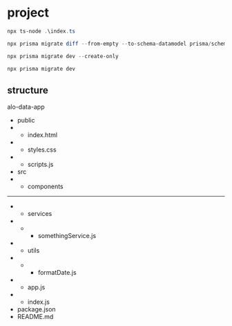 # project

```powershell
npx ts-node .\index.ts
```

```powershell
npx prisma migrate diff --from-empty --to-schema-datamodel prisma/schema.prisma --script > prisma/migrations/0_init/migration.sql

npx prisma migrate dev --create-only

npx prisma migrate dev
```

## structure

alo-data-app
- public
- - index.html
- - styles.css
- - scripts.js
- src
- - components
- - - 
- - services
- - - somethingService.js
- - utils
- - - formatDate.js
- - app.js
- - index.js
- package.json
- README.md

